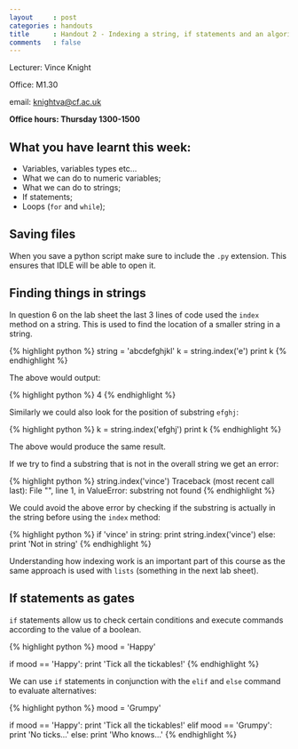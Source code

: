 ```yaml
---
layout     : post
categories : handouts
title      : Handout 2 - Indexing a string, if statements and an algorithm for a sqaure root.
comments   : false
---
```


Lecturer: Vince Knight

Office: M1.30

email: knightva@cf.ac.uk

**Office hours: Thursday 1300-1500**

## What you have learnt this week:

- Variables, variables types etc...
- What we can do to numeric variables;
- What we can do to strings;
- If statements;
- Loops (`for` and `while`);

## Saving files

When you save a python script make sure to include the `.py` extension. This ensures that IDLE will be able to open it.

## Finding things in strings

In question 6 on the lab sheet the last 3 lines of code used the `index` method on a string.
This is used to find the location of a smaller string in a string.

{% highlight python %}
string = 'abcdefghjkl'
k = string.index('e')
print k
{% endhighlight %}

The above would output:

{% highlight python %}
4
{% endhighlight %}

Similarly we could also look for the position of substring `efghj`:

{% highlight python %}
k = string.index('efghj')
print k
{% endhighlight %}

The above would produce the same result.

If we try to find a substring that is not in the overall string we get an error:

{% highlight python %}
string.index('vince')
Traceback (most recent call last):
File "<stdin>", line 1, in <module>
ValueError: substring not found
{% endhighlight %}

We could avoid the above error by checking if the substring is actually in the string before using the `index` method:

{% highlight python %}
if 'vince' in string:
    print string.index('vince')
else:
    print 'Not in string'
{% endhighlight %}

Understanding how indexing work is an important part of this course as the same approach is used with `lists` (something in the next lab sheet).

## If statements as gates

`if` statements allow us to check certain conditions and execute commands according to the value of a boolean.

{% highlight python %}
mood = 'Happy'

if mood == 'Happy':
    print 'Tick all the tickables!'
{% endhighlight %}

We can use `if` statements in conjunction with the `elif` and `else` command to evaluate alternatives:

{% highlight python %}
mood = 'Grumpy'

if mood == 'Happy':
    print 'Tick all the tickables!'
elif mood == 'Grumpy':
    print 'No ticks...'
else:
    print 'Who knows...'
{% endhighlight %}

